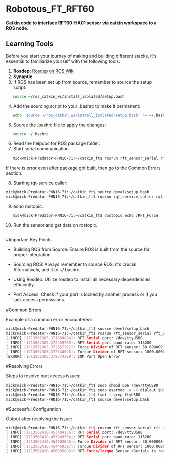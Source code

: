 # Robotous_FT_RFT60

**Catkin code to interface RFT60-HA01 sensor via catkin workspace to a ROS node.**

## Learning Tools

Before you start your journey of making and building different stacks, it's essential to familiarize yourself with the following tools:

1. **Rosdep:** [Rosdep on ROS Wiki](http://wiki.ros.org/rosdep)
2. **Synaptic**
3. If ROS has been set up from source, remember to source the setup script:
```bash
   source ~/ros_catkin_ws/install_isolated/setup.bash
```

4. Add the sourcing script to your .bashrc to make it permanent:
```bash
   echo 'source ~/ros_catkin_ws/install_isolated/setup.bash' >> ~/.bashrc
```

5. Source the .bashrc file to apply the changes:
```bash
   source ~/.bashrc
```
6. Read the helpdoc for ROS package folder.
7. Start serial communication
```bash
   mick@mick-Predator-PHN16-71:~/catkin_ft$ rosrun rft_sensor_serial rft_sensor_serial
```
If there is error even after package got built, then go to the Common Errors section.

8. Starting rqt-service caller:
```bash
mick@mick-Predator-PHN16-71:~/catkin_ft$ source devel/setup.bash 
mick@mick-Predator-PHN16-71:~/catkin_ft$ rosrun rqt_service_caller rqt_service_caller
```

9. echo rostopic:
```bash
   mick@mick-Predator-PHN16-71:~/catkin_ft$ rostopic echo /RFT_Force

```

10. Run the sensor and get data on rostopic.
 ```bash

```

#Important Key Points

*  Building ROS from Source: Ensure ROS is built from the source for proper integration.

*  Sourcing ROS: Always remember to source ROS; it's crucial. Alternatively, add it to ~/.bashrc.

*  Using Rosdep: Utilize rosdep to install all necessary dependencies efficiently.

*  Port Access: Check if your port is locked by another process or if you lack access permissions.

#Common Errors

Example of a common error encountered:

```bash
mick@mick-Predator-PHN16-71:~/catkin_ft$ source devel/setup.bash
mick@mick-Predator-PHN16-71:~/catkin_ft$ rosrun rft_sensor_serial rft_sensor_serial
[ INFO] [1713562305.371650824]: RFT Serial port: /dev/ttyUSB0
[ INFO] [1713562305.372459789]: RFT Serial port baud-rate: 115200
[ INFO] [1713562305.372557372]: Force Divider of RFT sensor: 50.000000
[ INFO] [1713562305.372640026]: Torque Divider of RFT sensor: 1000.000000
[ERROR] [1713562305.372774309]: COM Port Open Error

```

#Resolving Errors

Steps to resolve port access issues:
```bash
mick@mick-Predator-PHN16-71:~/catkin_ft$ sudo chmod 666 /dev/ttyUSB0
mick@mick-Predator-PHN16-71:~/catkin_ft$ sudo usermod -a -G dialout $USER
mick@mick-Predator-PHN16-71:~/catkin_ft$ lsof | grep ttyUSB0
mick@mick-Predator-PHN16-71:~/catkin_ft$ source devel/setup.bash
```

#Successful Configuration

Output after resolving the issue:
```bash
mick@mick-Predator-PHN16-71:~/catkin_ft$ rosrun rft_sensor_serial rft_sensor_serial
[ INFO] [1713562410.453484136]: RFT Serial port: /dev/ttyUSB0
[ INFO] [1713562410.453849304]: RFT Serial port baud-rate: 115200
[ INFO] [1713562410.454102646]: Force Divider of RFT sensor: 50.000000
[ INFO] [1713562410.454469397]: Torque Divider of RFT sensor: 1000.000000
[ INFO] [1713562410.456895889]: RFT Force/Torque Sensor <Serial> is ready!!!!
```

#
